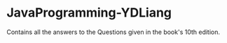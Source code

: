 # JavaProgramming-YDLiang
Contains all the answers to the Questions given in the book's 10th edition.
